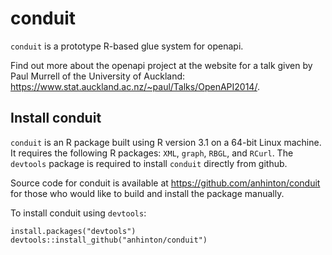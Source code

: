 conduit
=======

`conduit` is a prototype R-based glue system for openapi.

Find out more about the openapi project at the website for a talk given
by Paul Murrell of the University of Auckland: 
<https://www.stat.auckland.ac.nz/~paul/Talks/OpenAPI2014/>.

Install conduit
---------------

`conduit` is an R package built using R version 3.1 on a 64-bit Linux
machine. It requires the following R packages: `XML`, `graph`, `RBGL`, and
`RCurl`. The `devtools` package is required to install
`conduit` directly from github.

Source code for conduit is available at
<https://github.com/anhinton/conduit> for those who would like to
build and install the package manually.

To install conduit using `devtools`:

```
install.packages("devtools")
devtools::install_github("anhinton/conduit")
```
